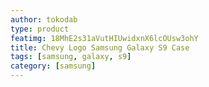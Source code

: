 ```yaml
---
author: tokodab
type: product
featimg: 18MhE2s31aVutHIUwidxnX6lcOUsw3ohY
title: Chevy Logo Samsung Galaxy S9 Case
tags: [samsung, galaxy, s9]
category: [samsung]
---
```

